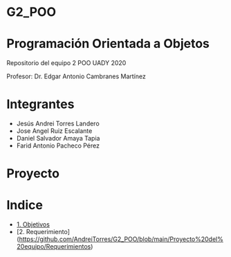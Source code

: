 # G2_POO
# Programación Orientada a Objetos

Repositorio del equipo 2 POO UADY 2020

Profesor: Dr. Edgar Antonio Cambranes Martínez

# Integrantes
* Jesús Andrei Torres Landero
* Jose Angel Ruiz Escalante
* Daniel Salvador Amaya Tapia
* Farid Antonio Pacheco Pérez

# Proyecto

# Indice
* [1. Objetivos](https://github.com/AndreiTorres/G2_POO/blob/main/Proyecto%20del%20equipo/Objetivo)
* [2. Requerimiento] (https://github.com/AndreiTorres/G2_POO/blob/main/Proyecto%20del%20equipo/Requerimientos)

